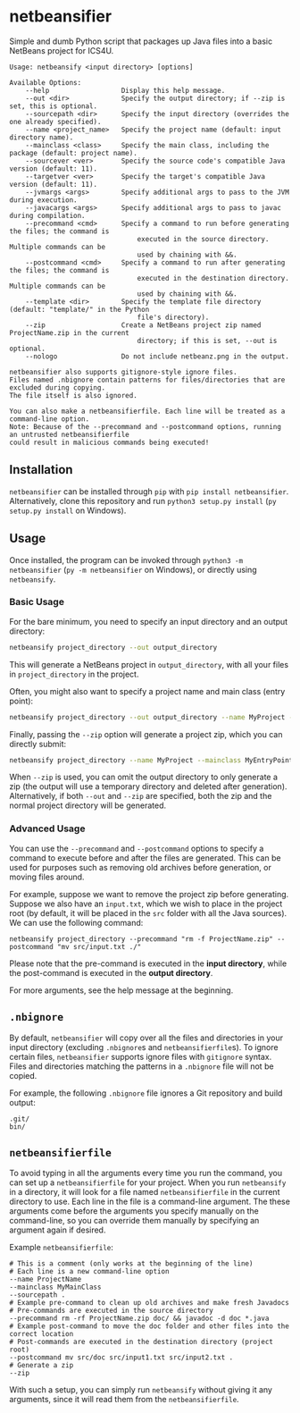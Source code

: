 # netbeansifier

Simple and dumb Python script that packages up Java files into a basic NetBeans project for ICS4U.

```text
Usage: netbeansify <input directory> [options]

Available Options:
    --help                  Display this help message.
    --out <dir>             Specify the output directory; if --zip is set, this is optional.
    --sourcepath <dir>      Specify the input directory (overrides the one already specified).
    --name <project_name>   Specify the project name (default: input directory name).
    --mainclass <class>     Specify the main class, including the package (default: project name).
    --sourcever <ver>       Specify the source code's compatible Java version (default: 11).
    --targetver <ver>       Specify the target's compatible Java version (default: 11).
    --jvmargs <args>        Specify additional args to pass to the JVM during execution.
    --javacargs <args>      Specify additional args to pass to javac during compilation.
    --precommand <cmd>      Specify a command to run before generating the files; the command is
                                executed in the source directory. Multiple commands can be
                                used by chaining with &&.
    --postcommand <cmd>     Specify a command to run after generating the files; the command is
                                executed in the destination directory. Multiple commands can be
                                used by chaining with &&.
    --template <dir>        Specify the template file directory (default: "template/" in the Python
                                file's directory).
    --zip                   Create a NetBeans project zip named ProjectName.zip in the current
                                directory; if this is set, --out is optional.
    --nologo                Do not include netbeanz.png in the output.

netbeansifier also supports gitignore-style ignore files.
Files named .nbignore contain patterns for files/directories that are excluded during copying.
The file itself is also ignored.

You can also make a netbeansifierfile. Each line will be treated as a command-line option.
Note: Because of the --precommand and --postcommand options, running an untrusted netbeansifierfile
could result in malicious commands being executed!
```

## Installation

`netbeansifier` can be installed through `pip` with `pip install netbeansifier`.
Alternatively, clone this repository and run `python3 setup.py install` (`py setup.py install` on Windows).

## Usage

Once installed, the program can be invoked through `python3 -m netbeansifier` (`py -m netbeansifier` on Windows),
or directly using `netbeansify`.

### Basic Usage

For the bare minimum, you need to specify an input directory and an output directory:
```sh
netbeansify project_directory --out output_directory
```
This will generate a NetBeans project in `output_directory`, with all your files in `project_directory` in the project.

Often, you might also want to specify a project name and main class (entry point):
```sh
netbeansify project_directory --out output_directory --name MyProject --mainclass MyEntryPointClass
```

Finally, passing the `--zip` option will generate a project zip, which you can directly submit:
```sh
netbeansify project_directory --name MyProject --mainclass MyEntryPointClass --zip
```
When `--zip` is used, you can omit the output directory to only generate a zip (the output will use a temporary directory and deleted after generation).
Alternatively, if both `--out` and `--zip` are specified, both the zip and the normal project directory will be generated.

### Advanced Usage

You can use the `--precommand` and `--postcommand` options to specify a command to execute before and after the files are generated.
This can be used for purposes such as removing old archives before generation, or moving files around.

For example, suppose we want to remove the project zip before generating.
Suppose we also have an `input.txt`, which we wish to place in the project root (by default, it will be placed in the `src` folder with all the Java sources).
We can use the following command:
```shell
netbeansify project_directory --precommand "rm -f ProjectName.zip" --postcommand "mv src/input.txt ./"
```
Please note that the pre-command is executed in the **input directory**, while the post-command is executed in the **output directory**.

For more arguments, see the help message at the beginning.

## `.nbignore`

By default, `netbeansifier` will copy over all the files and directories in your input directory (excluding `.nbignore`s and `netbeansifierfile`s).
To ignore certain files, `netbeansifier` supports ignore files with `gitignore` syntax.
Files and directories matching the patterns in a `.nbignore` file will not be copied.

For example, the following `.nbignore` file ignores a Git repository and build output:
```gitignore
.git/
bin/
```

## `netbeansifierfile`

To avoid typing in all the arguments every time you run the command, you can set up a `netbeansifierfile` for your project.
When you run `netbeansify` in a directory, it will look for a file named `netbeansifierfile` in the current directory to use.
Each line in the file is a command-line argument.
The these arguments come before the arguments you specify manually on the command-line, so you can override them manually by specifying an argument again if desired.

Example `netbeansifierfile`:
```shell
# This is a comment (only works at the beginning of the line)
# Each line is a new command-line option
--name ProjectName
--mainclass MyMainClass
--sourcepath .
# Example pre-command to clean up old archives and make fresh Javadocs
# Pre-commands are executed in the source directory
--precommand rm -rf ProjectName.zip doc/ && javadoc -d doc *.java
# Example post-command to move the doc folder and other files into the correct location
# Post-commands are executed in the destination directory (project root)
--postcommand mv src/doc src/input1.txt src/input2.txt .
# Generate a zip
--zip
```

With such a setup, you can simply run `netbeansify` without giving it any arguments, since it will read them from the `netbeansifierfile`.

